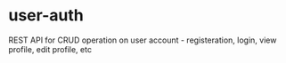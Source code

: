 # user-auth
REST API for CRUD operation on user account - registeration, login, view profile, edit profile, etc
